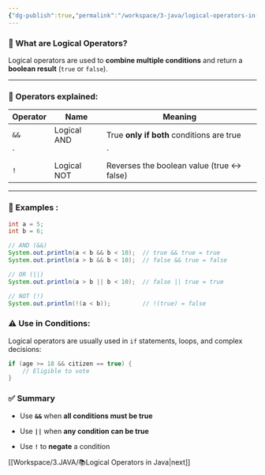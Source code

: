 ```yaml
---
{"dg-publish":true,"permalink":"/workspace/3-java/logical-operators-in-java/","noteIcon":""}
---
```


### 📌 What are Logical Operators?

Logical operators are used to **combine multiple conditions** and return a **boolean result** (`true` or `false`).

---

### 🔹 Operators explained:

|Operator|Name|Meaning|
|---|---|---|
|`&&`|Logical AND|True **only if both** conditions are true|
|`||`|
|`!`|Logical NOT|Reverses the boolean value (true ↔ false)|

---

### 🧪 Examples :
```java
int a = 5;
int b = 6;

// AND (&&)
System.out.println(a < b && b < 10);  // true && true = true
System.out.println(a > b && b < 10);  // false && true = false

// OR (||)
System.out.println(a > b || b < 10);  // false || true = true

// NOT (!)
System.out.println(!(a < b));         // !(true) = false
```
### ⚠️ Use in Conditions:

Logical operators are usually used in `if` statements, loops, and complex decisions:
```java
if (age >= 18 && citizen == true) {
    // Eligible to vote
}
```
### ✅ Summary

- Use **`&&`** when **all conditions must be true**
    
- Use **`||`** when **any condition can be true**
    
- Use **`!`** to **negate** a condition

[[Workspace/3.JAVA/📚Logical Operators in Java\|next]]